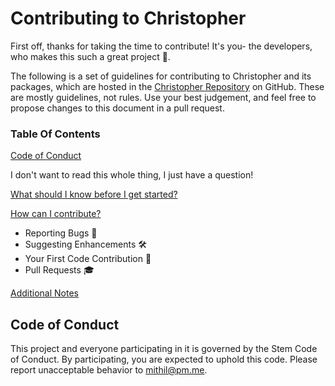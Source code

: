 # Contributing to Christopher

First off, thanks for taking the time to contribute! It's you- the developers, who makes this such a great project 🙏.

The following is a set of guidelines for contributing to Christopher and its packages, which are hosted in the [Christopher Repository](https://github.com/stemAI/Christopher) on GitHub. These are mostly guidelines, not rules. Use your best judgement, and feel free to propose changes to this document in a pull request.

### Table Of Contents

[Code of Conduct]()

I don't want to read this whole thing, I just have a question!

[What should I know before I get started?]()

[How can I contribute?]()
- Reporting Bugs 👾
- Suggesting Enhancements 🛠
- Your First Code Contribution :baby:
- Pull Requests :mortar_board:

[Additional Notes]()

## Code of Conduct

This project and everyone participating in it is governed by the Stem Code of Conduct. By participating, you are expected to uphold this code. Please report unacceptable behavior to [mithil@pm.me]().
